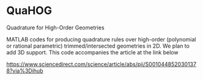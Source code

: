 # QuaHOG
Quadrature for High-Order Geometries

MATLAB codes for producing quadrature rules over high-order (polynomial or rational parametric) trimmed/intersected geometries in 2D. We plan to add 3D support. This code accompanies the article at the link below

https://www.sciencedirect.com/science/article/abs/pii/S0010448520301378?via%3Dihub
